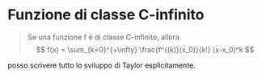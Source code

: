 # Funzione di classe C-infinito

> Se una funzione f è di classe C-infinito, allora
> $$
f(x) = \sum_{k=0}^{+\infty} \frac{f^{(k)}(x_0)}{k!} (x-x_0)^k
$$

posso scrivere tutto lo sviluppo di Taylor esplicitamente.